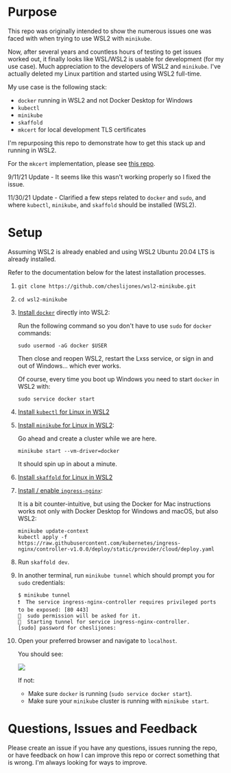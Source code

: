# Purpose
This repo was originally intended to show the numerous issues one was faced with when trying to use WSL2 with `minikube`.

Now, after several years and countless hours of testing to get issues worked out, it finally looks like WSL/WSL2 is usable for development (for my use case). Much appreciation to the developers of WSL2 and `minikube`. I've actually deleted my Linux partition and started using WSL2 full-time.

My use case is the following stack:
- `docker` running in WSL2 and not Docker Desktop for Windows
- `kubectl`
- `minikube`
- `skaffold`
- `mkcert` for local development TLS certificates

I'm repurposing this repo to demonstrate how to get this stack up and running in WSL2.

For the `mkcert` implementation, please see [this repo](https://github.com/cheslijones/tls-minikube).

9/11/21 Update - It seems like this wasn't working properly so I fixed the issue.

11/30/21 Update - Clarified a few steps related to `docker` and `sudo`, and where `kubectl`, `minikube`, and `skaffold` should be installed (WSL2).

# Setup

Assuming WSL2 is already enabled and using WSL2 Ubuntu 20.04 LTS is already installed.

Refer to the documentation below for the latest installation processes.

1. `git clone https://github.com/cheslijones/wsl2-minikube.git`

2. `cd wsl2-minikube`

3. [Install `docker`](https://docs.docker.com/engine/install/ubuntu/) directly into WSL2:

   Run the following command so you don't have to use `sudo` for `docker` commands:
   ```
   sudo usermod -aG docker $USER
   ```
   Then close and reopen WSL2, restart the Lxss service, or sign in and out of Windows... which ever works. 
   
   Of course, every time you boot up Windows you need to start `docker` in WSL2 with:
   ```
   sudo service docker start
   ```

4. [Install `kubectl` for Linux in WSL2](https://kubernetes.io/docs/tasks/tools/install-kubectl-linux/)


5. [Install `minikube` for Linux in WSL2](https://minikube.sigs.k8s.io/docs/start/):
    
    Go ahead and create a cluster while we are here. 
    ```
    minikube start --vm-driver=docker
    ```
    It should spin up in about a minute. 

6. [Install `skaffold` for Linux in WSL2](https://skaffold.dev/docs/install/)

7. [Install / enable `ingress-nginx`](https://kubernetes.github.io/ingress-nginx/deploy/):

    It is a bit counter-intuitive, but using the Docker for Mac instructions works not only with Docker Desktop for Windows and macOS, but also WSL2:
    ```    
    minikube update-context
    kubectl apply -f https://raw.githubusercontent.com/kubernetes/ingress-nginx/controller-v1.0.0/deploy/static/provider/cloud/deploy.yaml
    ```

8. Run `skaffold dev`.
9. In another terminal, run `minikube tunnel` which should prompt you for `sudo` credentials:

    ```
    $ minikube tunnel
    ❗  The service ingress-nginx-controller requires privileged ports to be exposed: [80 443]
    🔑  sudo permission will be asked for it.
    🏃  Starting tunnel for service ingress-nginx-controller.
    [sudo] password for cheslijones: 
    ```

10. Open your preferred browser and navigate to `localhost`. 

    You should see:

    [<img src="https://assets.digitalocean.com/articles/66983/React_template_project.png">](https://assets.digitalocean.com/articles/66983/React_template_project.png)

    If not:

    - Make sure `docker` is running (`sudo service docker start`).
    - Make sure your `minikube` cluster is running with `minikube start`.


# Questions, Issues and Feedback
Please create an issue if you have any questions, issues running the repo, or have feedback on how I can improve this repo or correct something that is wrong. I'm always looking for ways to improve.
